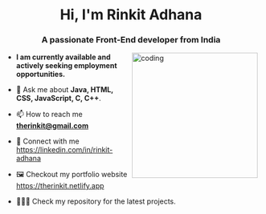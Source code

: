 <h1 align="center">Hi, I'm Rinkit Adhana</h1>
<h3 align="center">A passionate Front-End developer from India</h3>
<img align="right" alt="coding" width="250" src="https://gifsec.com/wp-content/uploads/2022/11/dark-anime-gif-16.gif">

- **I am currently available and actively seeking employment opportunities.**

- 💬 Ask me about **Java, HTML, CSS, JavaScript, C, C++**.

- 📫 How to reach me **therinkit@gmail.com**
- 🔗 Connect with me https://linkedin.com/in/rinkit-adhana
- 🖼️ Checkout my portfolio website https://therinkit.netlify.app
- 🧑🏻‍💻 Check my repository for the latest projects.



